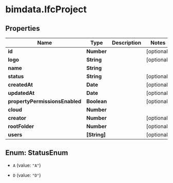 # bimdata.IfcProject

## Properties
Name | Type | Description | Notes
------------ | ------------- | ------------- | -------------
**id** | **Number** |  | [optional] 
**logo** | **String** |  | [optional] 
**name** | **String** |  | 
**status** | **String** |  | [optional] 
**createdAt** | **Date** |  | [optional] 
**updatedAt** | **Date** |  | [optional] 
**propertyPermissionsEnabled** | **Boolean** |  | [optional] 
**cloud** | **Number** |  | 
**creator** | **Number** |  | [optional] 
**rootFolder** | **Number** |  | [optional] 
**users** | **[String]** |  | [optional] 


<a name="StatusEnum"></a>
## Enum: StatusEnum


* `A` (value: `"A"`)

* `D` (value: `"D"`)




